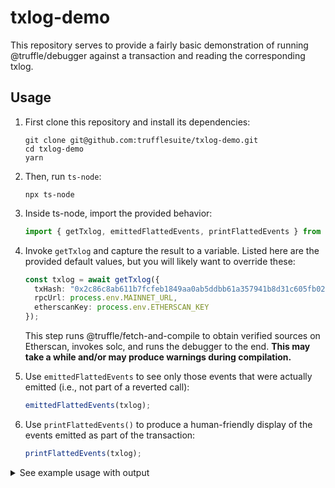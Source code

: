 # txlog-demo

This repository serves to provide a fairly basic demonstration of running
@truffle/debugger against a transaction and reading the corresponding txlog.

## Usage

1. First clone this repository and install its dependencies:

   ```console
   git clone git@github.com:trufflesuite/txlog-demo.git
   cd txlog-demo
   yarn
   ```

2. Then, run `ts-node`:

   ```console
   npx ts-node
   ```
   
3. Inside ts-node, import the provided behavior:

   ```typescript
   import { getTxlog, emittedFlattedEvents, printFlattedEvents } from "./src";
   ```

4. Invoke `getTxlog` and capture the result to a variable. Listed here are the
   provided default values, but you will likely want to override these:
   
   ```typescript
   const txlog = await getTxlog({
     txHash: "0x2c86c8ab611b7fcfeb1849aa0ab5ddbb61a357941b8d31c605fb02fdd6c61bb4",
     rpcUrl: process.env.MAINNET_URL,
     etherscanKey: process.env.ETHERSCAN_KEY
   });
   ```
   
   This step runs @truffle/fetch-and-compile to obtain verified sources on
   Etherscan, invokes solc, and runs the debugger to the end.
   **This may take a while and/or may produce warnings during compilation.**

5. Use `emittedFlattedEvents` to see only those events that were actually
   emitted (i.e., not part of a reverted call):
   
   ```typescript
   emittedFlattedEvents(txlog);
   ```
6. Use `printFlattedEvents()` to produce a human-friendly display of the
   events emitted as part of the transaction:
   
   ```typescript
   printFlattedEvents(txlog);
   ```

<details>
   <summary>See example usage with output</summary>
   <img width="703" alt="Screen Shot 2022-09-08 at 6 27 23 PM" src="https://user-images.githubusercontent.com/151065/189236995-3888541b-aa8c-4e54-9ce5-f41ee5d1613a.png">
</details>
